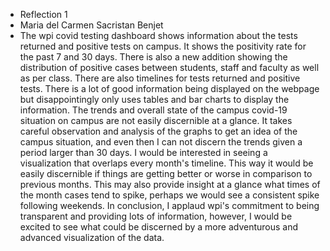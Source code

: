 - Reflection 1
- Maria del Carmen Sacristan Benjet
- The wpi covid testing dashboard shows information about the tests returned and positive tests on campus. It shows the positivity rate for the past 7 and 30 days. There is also a new addition showing the distribution of positive cases between students, staff and faculty as well as per class. There are also timelines for tests returned and positive tests. There is a lot of good information being displayed on the webpage but disappointingly only uses tables and bar charts to display the information. The trends and overall state of the campus covid-19 situation on campus are not easily discernible at a glance. It takes careful observation and analysis of the graphs to get an idea of the campus situation, and even then I can not discern the trends given a period larger than 30 days. I would be interested in seeing a visualization that overlaps every month's timeline. This way it would be easily discernible if things are getting better or worse in comparison to previous months. This may also provide insight at a glance what  times of the month cases tend to spike, perhaps we would see a consistent spike following weekends. In conclusion, I applaud wpi's commitment to being transparent and providing lots of information, however, I would be excited to see what could be discerned by a more adventurous and advanced visualization of the data.
